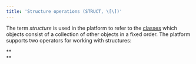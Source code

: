 ```yaml
---
title: 'Structure operations (STRUCT, \[\])'
---
```


The term *structure* is used in the platform to refer to the [classes](Classes.md) which objects consist of a collection of other objects in a fixed order. The platform supports two operators for working with structures:



**  
**
